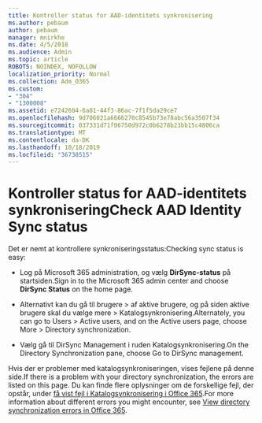 ```yaml
---
title: Kontroller status for AAD-identitets synkronisering
ms.author: pebaum
author: pebaum
manager: mnirkhe
ms.date: 4/5/2018
ms.audience: Admin
ms.topic: article
ROBOTS: NOINDEX, NOFOLLOW
localization_priority: Normal
ms.collection: Adm_O365
ms.custom:
- "304"
- "1300008"
ms.assetid: e7242604-6a81-44f3-86ac-7f1f5da29ce7
ms.openlocfilehash: 9d706021a6666270c8545b73e78abc56a3507f34
ms.sourcegitcommit: 037331d71f06750d972c0b6278b23bb15c4806ca
ms.translationtype: MT
ms.contentlocale: da-DK
ms.lasthandoff: 10/18/2019
ms.locfileid: "36738515"
---
```

# <a name="check-aad-identity-sync-status"></a><span data-ttu-id="ba4c6-102">Kontroller status for AAD-identitets synkronisering</span><span class="sxs-lookup"><span data-stu-id="ba4c6-102">Check AAD Identity Sync status</span></span>

<span data-ttu-id="ba4c6-103">Det er nemt at kontrollere synkroniseringsstatus:</span><span class="sxs-lookup"><span data-stu-id="ba4c6-103">Checking sync status is easy:</span></span>
  
- <span data-ttu-id="ba4c6-104">Log på Microsoft 365 administration, og vælg **DirSync-status** på startsiden.</span><span class="sxs-lookup"><span data-stu-id="ba4c6-104">Sign in to the Microsoft 365 admin center and choose **DirSync Status** on the home page.</span></span>

- <span data-ttu-id="ba4c6-105">Alternativt kan du gå til brugere \> af aktive brugere, og på siden aktive brugere skal du vælge mere \> Katalogsynkronisering.</span><span class="sxs-lookup"><span data-stu-id="ba4c6-105">Alternately, you can go to Users \> Active users, and on the Active users page, choose More \> Directory synchronization.</span></span>

- <span data-ttu-id="ba4c6-106">Vælg gå til DirSync Management i ruden Katalogsynkronisering.</span><span class="sxs-lookup"><span data-stu-id="ba4c6-106">On the Directory Synchronization pane, choose Go to DirSync management.</span></span>

<span data-ttu-id="ba4c6-107">Hvis der er problemer med katalogsynkroniseringen, vises fejlene på denne side.</span><span class="sxs-lookup"><span data-stu-id="ba4c6-107">If there is a problem with your directory synchronization, the errors are listed on this page.</span></span> <span data-ttu-id="ba4c6-108">Du kan finde flere oplysninger om de forskellige fejl, der opstår, under [få vist fejl i Katalogsynkronisering i Office 365](https://docs.microsoft.com//office365/enterprise/identify-directory-synchronization-errors).</span><span class="sxs-lookup"><span data-stu-id="ba4c6-108">For more information about different errors you might encounter, see [View directory synchronization errors in Office 365](https://docs.microsoft.com//office365/enterprise/identify-directory-synchronization-errors).</span></span>
  